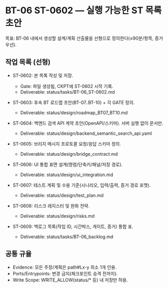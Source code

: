 # BT-06 ST-0602 — 실행 가능한 ST 목록 초안

목표: BT-06 내에서 생성할 설계/계획 산출물을 선형으로 정의한다(≤90분/항목, 증거 우선).

## 작업 목록 (선형)
- ST-0602: 본 목록 작성 및 저장.
  - Gate: 파일 생성됨, CKPT에 ST-0602 시작 기록.
  - Deliverable: status/tasks/BT-06_ST-0602.md

- ST-0603: 후속 BT 로드맵 초안(BT-07..BT-10) + 각 GATE 정의.
  - Deliverable: status/design/roadmap_BT07_BT10.md

- ST-0604: 백엔드 검색 API 계약 초안(OpenAPI/스키마). 서버 실행 없이 문서만.
  - Deliverable: status/design/backend_semantic_search_api.yaml

- ST-0605: 브리지 메시지 프로토콜 요청/응답 스키마 정의.
  - Deliverable: status/design/bridge_contract.md

- ST-0606: UI 통합 표면 설계(명령/단축키/패널/저장 경로).
  - Deliverable: status/design/ui_integration.md

- ST-0607: 테스트 계획 및 수용 기준(시나리오, 입력/출력, 증거 경로 포맷).
  - Deliverable: status/design/test_plan.md

- ST-0608: 리스크 레지스터 및 완화 전략.
  - Deliverable: status/design/risks.md

- ST-0609: 백로그 목록(작업 ID, 시간박스, 게이트, 증거) 통합 표.
  - Deliverable: status/tasks/BT-06_backlog.md

## 공통 규율
- Evidence: 모든 주장/계획은 path#Lx-y 최소 1개 인용.
- Ports/Entrypoints: 변경 금지(체크포인트 승격 전까지).
- Write Scope: WRITE_ALLOW(status/* 등) 내 저장만 허용.
